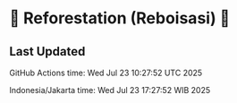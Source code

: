 
# 🌳 Reforestation (Reboisasi) 🌲

## Last Updated

GitHub Actions time: Wed Jul 23 10:27:52 UTC 2025

Indonesia/Jakarta time: Wed Jul 23 17:27:52 WIB 2025
